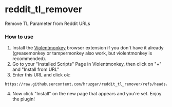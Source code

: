 # reddit_tl_remover
Remove TL Parameter from Reddit URLs

### How to use
1. Install the [Violentmonkey](https://violentmonkey.github.io/get-it/) browser extension if you don't have it already (greasemonkey or tampermonkey also work, but violentmonkey is recommended).
2. Go to your "Installed Scripts" Page in Violentmonkey, then click on "+" and "Install from URL"
3. Enter this URL and click ok:
```
https://raw.githubusercontent.com/hruzgar/reddit_tl_remover/refs/heads/main/.js
```
4. Now click "Install" on the new page that appears and you're set. Enjoy the plugin!
